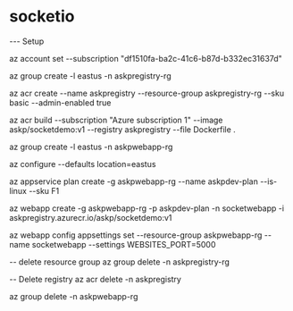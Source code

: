 # socketio


--- Setup 

az account set --subscription "df1510fa-ba2c-41c6-b87d-b332ec31637d"

az group create -l eastus -n askpregistry-rg

az acr create --name askpregistry --resource-group askpregistry-rg --sku basic --admin-enabled true

az acr build --subscription "Azure subscription 1" --image askp/socketdemo:v1 --registry askpregistry --file Dockerfile .

az group create -l eastus -n askpwebapp-rg


az configure --defaults  location=eastus

az appservice plan create -g askpwebapp-rg --name askpdev-plan --is-linux --sku F1


az webapp create -g askpwebapp-rg  -p askpdev-plan -n socketwebapp -i askpregistry.azurecr.io/askp/socketdemo:v1


az webapp config appsettings set --resource-group askpwebapp-rg --name socketwebapp --settings WEBSITES_PORT=5000

-- delete resource group 
az group delete -n askpregistry-rg

-- Delete registry 
az acr delete -n askpregistry 

az group delete -n askpwebapp-rg